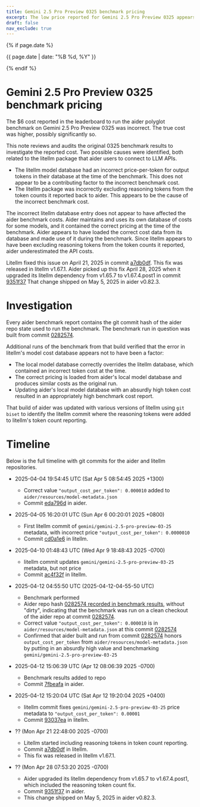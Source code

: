 ```yaml
---
title: Gemini 2.5 Pro Preview 0325 benchmark pricing
excerpt: The low price reported for Gemini 2.5 Pro Preview 0325 appears to be correct.
draft: false
nav_exclude: true
---
```

{% if page.date %}
<p class="post-date">{{ page.date | date: "%B %d, %Y" }}</p>
{% endif %}

# Gemini 2.5 Pro Preview 0325 benchmark pricing


The $6 cost reported in the leaderboard to run the aider polyglot benchmark on
Gemini 2.5 Pro Preview 0325 was incorrect.
The true cost was higher, possibly significantly so.

This note reviews and audits the original 0325 benchmark results to investigate the reported cost.
Two possible causes were identified, both related to the litellm package that
aider users to connect to LLM APIs.

- The litellm model database had an incorrect price-per-token for output tokens in their database at the time of the benchmark. This does not appear to be a contributing factor to the incorrect benchmark cost.
- The litellm package was incorrectly excluding reasoning tokens from the token counts it reported back to aider. This appears to be the cause of the incorrect benchmark cost.

The incorrect litellm database entry does not appear to have affected the aider benchmark costs.
Aider maintains and uses its own database of costs for some models, and it contained
the correct pricing at the time of the benchmark.
Aider appears to have
loaded the correct cost data from its database and made use of it during the benchmark.
Since litellm appears to have been excluding reasoning tokens from the token counts it reported,
aider underestimated the API costs.

Litellm fixed this issue on April 21, 2025 in 
commit [a7db0df](https://github.com/BerriAI/litellm/commit/a7db0df0434bfbac2b68ebe1c343b77955becb4b).
This fix was released in litellm v1.67.1.
Aider picked up this fix April 28, 2025 when it upgraded its litellm dependency 
from v1.65.7 to v1.67.4.post1
in commit [9351f37](https://github.com/Aider-AI/aider/commit/9351f37)
That change shipped on May 5, 2025 in aider v0.82.3.

# Investigation

Every aider benchmark report contains the git commit hash of the aider repo state used to
run the benchmark.
The benchmark run in question was built from 
commit [0282574](https://github.com/Aider-AI/aider/commit/0282574).

Additional runs of the benchmark from that build verified that the error in litellm's
model cost database appears not to have been a factor:

- The local model database correctly overrides the litellm database, which contained an incorrect token cost at the time.
- The correct pricing is loaded from aider's local model database and produces similar costs as the original run.
- Updating aider's local model database with an absurdly high token cost resulted in an appropriately high benchmark cost report.

That build of aider was updated with various versions of litellm using `git biset`
to identify the litellm commit where the reasoning tokens were added to litellm's
token count reporting.


# Timeline

Below is the full timeline with git commits for the aider and litellm repositories.

- 2025-04-04 19:54:45 UTC (Sat Apr 5 08:54:45 2025 +1300)
  - Correct value `"output_cost_per_token": 0.000010` added to `aider/resources/model-metadata.json`
  - Commit [eda796d](https://github.com/Aider-AI/aider/commit/eda796d) in aider.

- 2025-04-05 16:20:01 UTC (Sun Apr 6 00:20:01 2025 +0800)
  - First litellm commit of `gemini/gemini-2.5-pro-preview-03-25` metadata, with incorrect price `"output_cost_per_token": 0.0000010`
  - Commit [cd0a1e6](https://github.com/BerriAI/litellm/commit/cd0a1e6) in litellm.

- 2025-04-10 01:48:43 UTC (Wed Apr 9 18:48:43 2025 -0700)
  - litellm commit updates `gemini/gemini-2.5-pro-preview-03-25` metadata, but not price
  - Commit [ac4f32f](https://github.com/BerriAI/litellm/commit/ac4f32f) in litellm.

- 2025-04-12 04:55:50 UTC (2025-04-12-04-55-50 UTC)
  - Benchmark performed 
  - Aider repo hash [0282574 recorded in benchmark results](https://github.com/Aider-AI/aider/blob/7fbeafa1cfd4ad83f7499417837cdfa6b16fe7a1/aider/website/_data/polyglot_leaderboard.yml#L814), without "dirty", indicating that the benchmark was run on a clean checkout of the aider repo at commit [0282574](https://github.com/Aider-AI/aider/commit/0282574).
  - Correct value `"output_cost_per_token": 0.000010` is in `aider/resources/model-metadata.json` at this commit [0282574](https://github.com/Aider-AI/aider/blob/0282574/aider/resources/model-metadata.json#L357)
  - Confirmed that aider built and run from commit [0282574](https://github.com/Aider-AI/aider/commit/0282574) honors `output_cost_per_token` from `aider/resources/model-metadata.json` by putting in an absurdly high value and benchmarking `gemini/gemini-2.5-pro-preview-03-25`

- 2025-04-12 15:06:39 UTC (Apr 12 08:06:39 2025 -0700)
  - Benchmark results added to repo
  - Commit [7fbeafa](https://github.com/Aider-AI/aider/commit/7fbeafa) in aider.

- 2025-04-12 15:20:04 UTC (Sat Apr 12 19:20:04 2025 +0400)
  - litellm commit fixes `gemini/gemini-2.5-pro-preview-03-25` price metadata to `"output_cost_per_token": 0.00001`
  - Commit [93037ea](https://github.com/BerriAI/litellm/commit/93037ea) in litellm.


- ?? (Mon Apr 21 22:48:00 2025 -0700)
  - Litellm started including reasoning tokens in token count reporting.
  - Commit [a7db0df](https://github.com/BerriAI/litellm/commit/a7db0df0434bfbac2b68ebe1c343b77955becb4b) in litellm.
  - This fix was released in litellm v1.67.1.

- ?? (Mon Apr 28 07:53:20 2025 -0700)
  - Aider upgraded its litellm dependency from v1.65.7 to v1.67.4.post1, which included the reasoning token count fix.
  - Commit [9351f37](https://github.com/Aider-AI/aider/commit/9351f37) in aider.
  - This change shipped on May 5, 2025 in aider v0.82.3.
